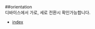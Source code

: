 ##orientation  
디바이스에서 가로, 세로 전환시 확인가능합니다.  

- <a href="http://smilesol85.github.io/orientation/orientation.html" taget="_blank">index</a>  